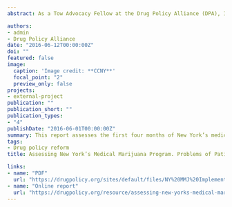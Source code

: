 ```yaml
---
abstract: As a Tow Advocacy Fellow at the Drug Policy Alliance (DPA), I worked on an implementation assessment of the first phase of New York’s medical marijuana program and presented findings and policy recommendations for improving patient access in New York State.

authors:
- admin
- Drug Policy Alliance
date: "2016-06-12T00:00:00Z"
doi: ""
featured: false
image:
  caption: 'Image credit: **CCNY**'
  focal_point: "2"
  preview_only: false
projects:
- external-project
publication: ""
publication_short: ""
publication_types:
- "4"
publishDate: "2016-06-01T00:00:00Z"
summary: This report assesses the first four months of New York’s medical marijuana program and finds that patients and caregivers face significant barriers to accessing medicine.
tags:
- Drug policy reform
title: Assessing New York’s Medical Marijuana Program. Problems of Patient Access and Affordability

links:
- name: "PDF"
  url: "https://drugpolicy.org/sites/default/files/NY%20MMJ%20Implementation%20Report%20Q1%20June%2013%202016.pdf"
- name: "Online report"
  url: "https://drugpolicy.org/resource/assessing-new-yorks-medical-marijuana-program-problems-patient-access-and-affordability"
---
```


